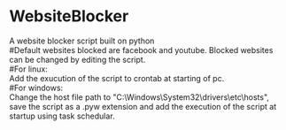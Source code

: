 # WebsiteBlocker
A website blocker script built on python<br>
#Default websites blocked are facebook and youtube. Blocked websites can be changed by editing the script.<br>
#For linux:<br>Add the exucution of the script to crontab at starting of pc.<br>
#For windows:<br>Change the host file path to "C:\Windows\System32\drivers\etc\hosts", save the script as a .pyw extension and add the execution of the script at startup using task schedular.
